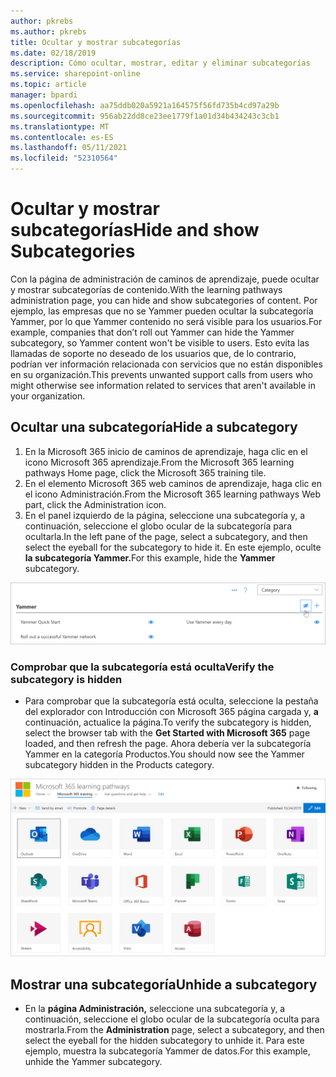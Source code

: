 ```yaml
---
author: pkrebs
ms.author: pkrebs
title: Ocultar y mostrar subcategorías
ms.date: 02/18/2019
description: Cómo ocultar, mostrar, editar y eliminar subcategorías
ms.service: sharepoint-online
ms.topic: article
manager: bpardi
ms.openlocfilehash: aa75ddb020a5921a164575f56fd735b4cd97a29b
ms.sourcegitcommit: 956ab22dd8ce23ee1779f1a01d34b434243c3cb1
ms.translationtype: MT
ms.contentlocale: es-ES
ms.lasthandoff: 05/11/2021
ms.locfileid: "52310564"
---
```

# <a name="hide-and-show-subcategories"></a><span data-ttu-id="1c2b9-103">Ocultar y mostrar subcategorías</span><span class="sxs-lookup"><span data-stu-id="1c2b9-103">Hide and show Subcategories</span></span>

<span data-ttu-id="1c2b9-104">Con la página de administración de caminos de aprendizaje, puede ocultar y mostrar subcategorías de contenido.</span><span class="sxs-lookup"><span data-stu-id="1c2b9-104">With the learning pathways administration page, you can hide and show subcategories of content.</span></span> <span data-ttu-id="1c2b9-105">Por ejemplo, las empresas que no se Yammer pueden ocultar la subcategoría Yammer, por lo que Yammer contenido no será visible para los usuarios.</span><span class="sxs-lookup"><span data-stu-id="1c2b9-105">For example, companies that don’t roll out Yammer can hide the Yammer subcategory, so Yammer content won't be visible to users.</span></span> <span data-ttu-id="1c2b9-106">Esto evita las llamadas de soporte no deseado de los usuarios que, de lo contrario, podrían ver información relacionada con servicios que no están disponibles en su organización.</span><span class="sxs-lookup"><span data-stu-id="1c2b9-106">This prevents unwanted support calls from users who might otherwise see information related to services that aren't available in your organization.</span></span>

## <a name="hide-a-subcategory"></a><span data-ttu-id="1c2b9-107">Ocultar una subcategoría</span><span class="sxs-lookup"><span data-stu-id="1c2b9-107">Hide a subcategory</span></span> 

1. <span data-ttu-id="1c2b9-108">En la Microsoft 365 inicio de caminos de aprendizaje, haga clic en el icono Microsoft 365 aprendizaje.</span><span class="sxs-lookup"><span data-stu-id="1c2b9-108">From the Microsoft 365 learning pathways Home page, click the Microsoft 365 training tile.</span></span>
2. <span data-ttu-id="1c2b9-109">En el elemento Microsoft 365 web caminos de aprendizaje, haga clic en el icono Administración.</span><span class="sxs-lookup"><span data-stu-id="1c2b9-109">From the Microsoft 365 learning pathways Web part, click the Administration icon.</span></span> 
3. <span data-ttu-id="1c2b9-110">En el panel izquierdo de la página, seleccione una subcategoría y, a continuación, seleccione el globo ocular de la subcategoría para ocultarla.</span><span class="sxs-lookup"><span data-stu-id="1c2b9-110">In the left pane of the page, select a subcategory, and then select the eyeball for the subcategory to hide it.</span></span> <span data-ttu-id="1c2b9-111">En este ejemplo, oculte **la subcategoría Yammer.**</span><span class="sxs-lookup"><span data-stu-id="1c2b9-111">For this example, hide the **Yammer** subcategory.</span></span>  

![La ventana de ejemplo muestra el icono para ocultar una subcategoría.](media/cg-hidesubcat.png)

### <a name="verify-the-subcategory-is-hidden"></a><span data-ttu-id="1c2b9-113">Comprobar que la subcategoría está oculta</span><span class="sxs-lookup"><span data-stu-id="1c2b9-113">Verify the subcategory is hidden</span></span>
- <span data-ttu-id="1c2b9-114">Para comprobar que la subcategoría está oculta, seleccione la pestaña del explorador con Introducción con Microsoft 365 página cargada y, **a** continuación, actualice la página.</span><span class="sxs-lookup"><span data-stu-id="1c2b9-114">To verify the subcategory is hidden, select the browser tab with the **Get Started with Microsoft 365** page loaded, and then refresh the page.</span></span> <span data-ttu-id="1c2b9-115">Ahora debería ver la subcategoría Yammer en la categoría Productos.</span><span class="sxs-lookup"><span data-stu-id="1c2b9-115">You should now see the Yammer subcategory hidden in the Products category.</span></span> 

![La ventana de ejemplo muestra que el subcatorio oculto ya no se retrasa.](media/cg-hidesubcatrefresh.png)

## <a name="unhide-a-subcategory"></a><span data-ttu-id="1c2b9-117">Mostrar una subcategoría</span><span class="sxs-lookup"><span data-stu-id="1c2b9-117">Unhide a subcategory</span></span> 

- <span data-ttu-id="1c2b9-118">En la **página Administración,** seleccione una subcategoría y, a continuación, seleccione el globo ocular de la subcategoría oculta para mostrarla.</span><span class="sxs-lookup"><span data-stu-id="1c2b9-118">From the **Administration** page, select a subcategory, and then select the eyeball for the hidden subcategory to unhide it.</span></span> <span data-ttu-id="1c2b9-119">Para este ejemplo, muestra la subcategoría Yammer de datos.</span><span class="sxs-lookup"><span data-stu-id="1c2b9-119">For this example, unhide the Yammer subcategory.</span></span>